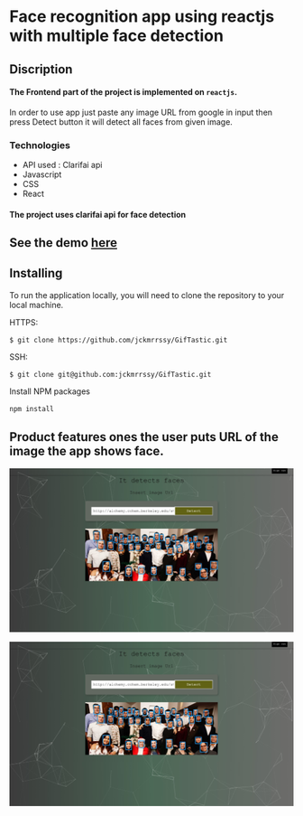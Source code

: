 # Face recognition app using reactjs with multiple face detection

## Discription
#### The Frontend part of the project is implemented on  `reactjs`. 
In order to use app just paste any image URL from google in input then press Detect 
button it will detect all faces from given image. 

### Technologies 
* API used : Clarifai api
* Javascript
* CSS
* React
 
#### The project uses clarifai api for face detection

 
## See the demo [here](https://glacial-dusk-96205.herokuapp.com/)

## Installing

To run the application locally, you will need to clone the repository to your local machine.

HTTPS:
````
$ git clone https://github.com/jckmrrssy/GifTastic.git
````
SSH:
````
$ git clone git@github.com:jckmrrssy/GifTastic.git
````
Install NPM packages
```sh
npm install
```
## Product features ones the user puts URL of the image the app shows face.
![Homepage](./public/Untitled.jpg)

![Homepage](./public/Untitled.jpg)